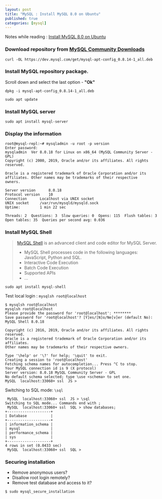 ```yaml
---
layout: post
title: "MySQL : Install MySQL 8.0 on Ubuntu"
published: true
categories: [mysql]
---
```

Notes while reading : [Install MySQL 8.0 on Ubuntu](https://linoxide.com/linux-how-to/install-mysql-ubuntu/)

### Download repository from [MySQL Community Downloads](https://dev.mysql.com/downloads/repo/apt/)
```
curl -OL https://dev.mysql.com/get/mysql-apt-config_0.8.14-1_all.deb
```

### Install MySQL repository package.
Scroll down and select the last option - **"Ok"**
```
dpkg -i mysql-apt-config_0.8.14-1_all.deb

sudo apt update
```

### Install MySQL server
```
sudo apt install mysql-server
```

### Display the information
```
root@mysql-repl:~# mysqladmin -u root -p version
Enter password:
mysqladmin  Ver 8.0.18 for Linux on x86_64 (MySQL Community Server - GPL)
Copyright (c) 2000, 2019, Oracle and/or its affiliates. All rights reserved.

Oracle is a registered trademark of Oracle Corporation and/or its
affiliates. Other names may be trademarks of their respective
owners.

Server version		8.0.18
Protocol version	10
Connection		Localhost via UNIX socket
UNIX socket		/var/run/mysqld/mysqld.sock
Uptime:			1 min 22 sec

Threads: 2  Questions: 3  Slow queries: 0  Opens: 115  Flush tables: 3  Open tables: 35  Queries per second avg: 0.036
```

### Install MySQL Shell
> [MySQL Shell](https://dev.mysql.com/doc/mysql-shell/8.0/en/) is an advanced client and code editor for MySQL Server.
> * MySQL Shell processes code in the following languages: JavaScript, Python and SQL.
> * Interactive Code Execution
> * Batch Code Execution
> * Supported APIs
> * ...

```
sudo apt install mysql-shell
```
Test local login :   `mysqlsh root@localhost`
```
$ mysqlsh root@localhost
mysqlsh root@localhost
Please provide the password for 'root@localhost': ********
Save password for 'root@localhost'? [Y]es/[N]o/Ne[v]er (default No):
MySQL Shell 8.0.18

Copyright (c) 2016, 2019, Oracle and/or its affiliates. All rights reserved.
Oracle is a registered trademark of Oracle Corporation and/or its affiliates.
Other names may be trademarks of their respective owners.

Type '\help' or '\?' for help; '\quit' to exit.
Creating a session to 'root@localhost'
Fetching schema names for autocompletion... Press ^C to stop.
Your MySQL connection id is 9 (X protocol)
Server version: 8.0.18 MySQL Community Server - GPL
No default schema selected; type \use <schema> to set one.
MySQL  localhost:33060+ ssl  JS >
```
Switching to SQL mode:  `\sql`
```
 MySQL  localhost:33060+ ssl  JS > \sql
Switching to SQL mode... Commands end with ;
 MySQL  localhost:33060+ ssl  SQL > show databases;
+--------------------+
| Database           |
+--------------------+
| information_schema |
| mysql              |
| performance_schema |
| sys                |
+--------------------+
4 rows in set (0.0433 sec)
 MySQL  localhost:33060+ ssl  SQL >
```

### Securing installation
* Remove anonymous users?
* Disallow root login remotely?
* Remove test database and access to it?

```
$ sudo mysql_secure_installation
```
